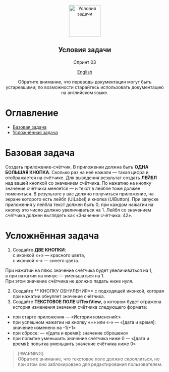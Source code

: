 <p align="center">
 <img width="100px" src="https://github.com/UlyanaHanush/Counter/blob/main/image/yaPracticum.png" align="center" alt="Условия задачи" />
 <h2 align="center">Условия задачи</h2>
 <p align="center">Спринт 03</p>
<p align="center">
<a href="README.md">English</a>
</p>

<p align="center">Обратите внимание, что переводы документации могут быть устаревшими; по возможности старайтесь использовать документацию на английском языке.</p>

# Оглавление <!-- omit in toc -->

- [Базовая задача](#базовая-задача)
- [Усложнённая задача](#усложнённая-задача)

# Базовая задача

Cоздать приложение-счётчик.
В приложении должна быть **ОДНА БОЛЬШАЯ КНОПКА**. Сколько раз на неё нажали — такая цифра и отображается на счётчике. Для выведения результат создать **ЛЕЙБЛ** над вашей кнопкой  со значением счётчика. По нажатию на кнопку значение счётчика меняется — и текст в лейбле тоже должен поменяться.
В результате у вас должно получиться приложение, на экране которого есть лейбл (UILabel) и кнопка (UIButton). При запуске приложения у лейбла текст должен быть 0; при каждом нажатии на кнопку это число должно увеличиваться на 1. Лейбл со значением счётчика должен выглядеть как «Значение счётчика: 42».

# Усложнённая задача

1. Создайте **ДВЕ КНОПКИ**:  
с иконкой «+» — красного цвета,    
с иконкой «-» — синего цвета.  

При нажатии на плюс значение счётчика будет увеличиваться на 1,  
а при нажатии на минус — уменьшаться на 1.  
При этом значение счётчика не должно падать ниже нуля.  

2. Создайте ** КНОПКУ ОБНУЛЕНИЯ** с подходящей иконкой, которая при нажатии обнуляет значение счётчика.  
3. Создайте **ТЕКСТОВОЕ ПОЛЕ UITextView**, в котором будет отражена история изменения значения счётчика следующего формата:
- при старте приложения — «История изменений:»
- при успешном нажатии на кнопку «+» или «-» — «[дата и время]: значение изменено на -1/+1»
- при сбросе: — «[дата и время]: значение сброшено»
- при попытке уменьшить значение счётчика ниже 0 — «[дата и время]: попытка уменьшить значение счётчика ниже 0»

> [!WARNING]\
> Обратите внимание, что текстовое поле должно скроллиться, но при этом оно заблокировано для редактирования пользователем.

